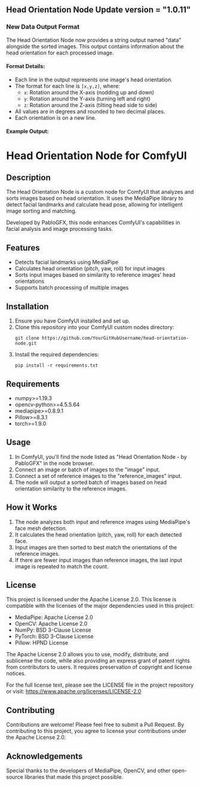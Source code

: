 ## Head Orientation Node Update version = "1.0.11"

### New Data Output Format

The Head Orientation Node now provides a string output named "data" alongside the sorted images. This output contains information about the head orientation for each processed image.

#### Format Details:
- Each line in the output represents one image's head orientation.
- The format for each line is `[x,y,z]`, where:
  - `x`: Rotation around the X-axis (nodding up and down)
  - `y`: Rotation around the Y-axis (turning left and right)
  - `z`: Rotation around the Z-axis (tilting head side to side)
- All values are in degrees and rounded to two decimal places.
- Each orientation is on a new line.

#### Example Output:

# Head Orientation Node for ComfyUI

## Description

The Head Orientation Node is a custom node for ComfyUI that analyzes and sorts images based on head orientation. It uses the MediaPipe library to detect facial landmarks and calculate head pose, allowing for intelligent image sorting and matching.

Developed by PabloGFX, this node enhances ComfyUI's capabilities in facial analysis and image processing tasks.

## Features

- Detects facial landmarks using MediaPipe
- Calculates head orientation (pitch, yaw, roll) for input images
- Sorts input images based on similarity to reference images' head orientations
- Supports batch processing of multiple images

## Installation

1. Ensure you have ComfyUI installed and set up.
2. Clone this repository into your ComfyUI custom nodes directory:
   ```
   git clone https://github.com/YourGitHubUsername/head-orientation-node.git
   ```
3. Install the required dependencies:
   ```
   pip install -r requirements.txt
   ```

## Requirements

- numpy>=1.19.3
- opencv-python>=4.5.5.64
- mediapipe>=0.8.9.1
- Pillow>=8.3.1
- torch>=1.9.0

## Usage

1. In ComfyUI, you'll find the node listed as "Head Orientation Node - by PabloGFX" in the node browser.
2. Connect an image or batch of images to the "image" input.
3. Connect a set of reference images to the "reference_images" input.
4. The node will output a sorted batch of images based on head orientation similarity to the reference images.

## How it Works

1. The node analyzes both input and reference images using MediaPipe's face mesh detection.
2. It calculates the head orientation (pitch, yaw, roll) for each detected face.
3. Input images are then sorted to best match the orientations of the reference images.
4. If there are fewer input images than reference images, the last input image is repeated to match the count.

## License

This project is licensed under the Apache License 2.0. This license is compatible with the licenses of the major dependencies used in this project:

- MediaPipe: Apache License 2.0
- OpenCV: Apache License 2.0
- NumPy: BSD 3-Clause License
- PyTorch: BSD 3-Clause License
- Pillow: HPND License

The Apache License 2.0 allows you to use, modify, distribute, and sublicense the code, while also providing an express grant of patent rights from contributors to users. It requires preservation of copyright and license notices.

For the full license text, please see the LICENSE file in the project repository or visit: https://www.apache.org/licenses/LICENSE-2.0

## Contributing

Contributions are welcome! Please feel free to submit a Pull Request. By contributing to this project, you agree to license your contributions under the Apache License 2.0.

## Acknowledgements

Special thanks to the developers of MediaPipe, OpenCV, and other open-source libraries that made this project possible.

